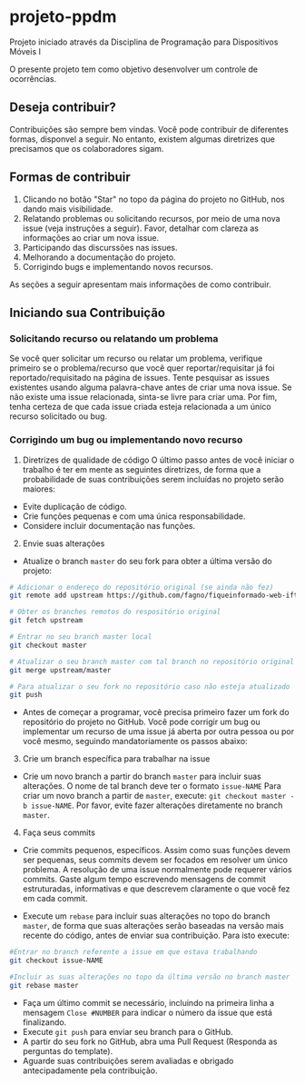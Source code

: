 # projeto-ppdm

Projeto iniciado através da Disciplina de Programação para Dispositivos Móveis I

O presente projeto tem como objetivo desenvolver um controle de ocorrências.

## Deseja contribuir?

Contribuições são sempre bem vindas. Você pode contribuir de diferentes formas, disponvel a seguir. No entanto, existem algumas diretrizes que precisamos que os colaboradores sigam. 

## Formas de contribuir

1. Clicando no botão "Star" no topo da página do projeto no GitHub, nos dando mais visibilidade.
1. Relatando problemas ou solicitando recursos, por meio de uma nova issue (veja instruções a seguir). Favor, detalhar com clareza as informações ao criar um nova issue.
1. Participando das discurssões nas issues.
1. Melhorando a documentação do projeto.
1. Corrigindo bugs e implementando novos recursos.

As seções a seguir apresentam mais informações de como contribuir.

## Iniciando sua Contribuição

### Solicitando recurso ou relatando um problema
Se você quer solicitar um recurso ou relatar um problema, verifique primeiro se o problema/recurso que você quer reportar/requisitar já foi reportado/requisitado na página de issues. Tente pesquisar as issues existentes usando alguma palavra-chave antes de criar uma nova issue. Se não existe uma issue relacionada, sinta-se livre para criar uma. Por fim, tenha certeza de que cada issue criada esteja relacionada a um único recurso solicitado ou bug.

### Corrigindo um bug ou implementando novo recurso

1. Diretrizes de qualidade de código
O último passo antes de você iniciar o trabalho é ter em mente as seguintes diretrizes, de forma que a probabilidade de suas contribuições serem incluídas no projeto serão maiores:

- Evite duplicação de código.
- Crie funções pequenas e com uma única responsabilidade.
- Considere incluir documentação nas funções.

2. Envie suas alterações
- Atualize o branch `master` do seu fork para obter a última versão do projeto:

````bash
# Adicionar o endereço do repositório original (se ainda não fez)
git remote add upstream https://github.com/fagno/fiqueinformado-web-ifto.git

# Obter os branches remotos do respositório original
git fetch upstream

# Entrar no seu branch master local
git checkout master

# Atualizar o seu branch master com tal branch no repositório original
git merge upstream/master

# Para atualizar o seu fork no repositório caso não esteja atualizado 
git push

````

- Antes de começar a programar, você precisa primeiro fazer um fork do repositório do projeto no GitHub. Você pode corrigir um bug ou implementar um recurso de uma issue já aberta por outra pessoa ou por você mesmo, seguindo mandatoriamente os passos abaixo:

3. Crie um branch específica para trabalhar na issue

- Crie um novo branch a partir do branch `master` para incluir suas alterações. O nome de tal branch deve ter o formato `issue-NAME`
Para criar um novo branch a partir de `master`, execute: `git checkout master -b issue-NAME`. Por favor, evite fazer alterações diretamente no branch `master`.

4. Faça seus commits
- Crie commits pequenos, específicos. Assim como suas funções devem ser pequenas, seus commits devem ser focados em resolver um único problema. A resolução de uma issue normalmente pode requerer vários commits. Gaste algum tempo escrevendo mensagens de commit estruturadas, informativas e que descrevem claramente o que você fez em cada commit. 

- Execute um `rebase` para incluir suas alterações no topo do branch `master`, de forma que suas alterações serão baseadas na versão mais recente do código, antes de enviar sua contribuição. Para isto execute:

```bash
#Entrar no branch referente a issue em que estava trabalhando
git checkout issue-NAME

#Incluir as suas alterações no topo da última versão no branch master
git rebase master
```

- Faça um último commit se necessário, incluindo na primeira linha a mensagem `Close #NUMBER` para indicar o número da issue que está finalizando.
- Execute `git push` para enviar seu branch para o GitHub.
- A partir do seu fork no GitHub, abra uma Pull Request (Responda as perguntas do template).
- Aguarde suas contribuições serem avaliadas e obrigado antecipadamente pela contribuição.
